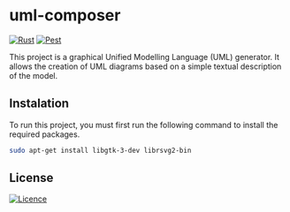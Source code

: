 # uml-composer

[![Rust](https://img.shields.io/badge/rust-%23000000.svg?style=for-the-badge&logo=rust&logoColor=white)](https://www.rust-lang.org/)
[![Pest](https://img.shields.io/badge/Pest-F96854?style=for-the-badge)](https://pest.rs/)

This project is a graphical Unified Modelling Language (UML) generator. It allows the creation of UML diagrams based on a simple textual description of the model.

## Instalation 

To run this project, you must first run the following command to install the required packages.

```bash
sudo apt-get install libgtk-3-dev librsvg2-bin
```

## License
[![Licence](https://img.shields.io/github/license/michalszc/uml-composer?style=for-the-badge)](./LICENSE)
